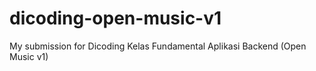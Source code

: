 # dicoding-open-music-v1
My submission for Dicoding Kelas Fundamental Aplikasi Backend (Open Music v1)
